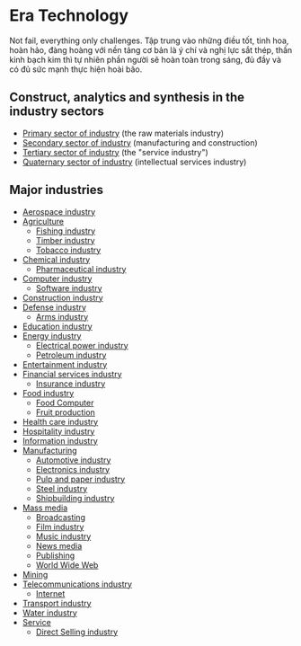 # Era Technology
Not fail, everything only challenges. Tập trung vào những điều tốt, tinh hoa, hoàn hảo, đàng hoàng với nền tảng cơ bản là ý chí và nghị lực sắt thép, thần kinh bạch kim thì tự nhiên phần người sẽ hoàn toàn trong sáng, đủ đầy và có đủ sức mạnh thực hiện hoài bão. 

## Construct, analytics and synthesis in the industry sectors
+ [Primary sector of industry](https://en.wikipedia.org/wiki/Primary_sector_of_the_economy#List_of_countries_by_agricultural_output) (the raw materials industry)
+ [Secondary sector of industry](https://en.wikipedia.org/wiki/Secondary_sector_of_industry) (manufacturing and construction)
+ [Tertiary sector of industry](https://en.wikipedia.org/wiki/Tertiary_sector_of_industry) (the "service industry")
+ [Quaternary sector of industry](https://en.wikipedia.org/wiki/Quaternary_sector_of_industry) (intellectual services industry)
## Major industries
+ [Aerospace industry](https://en.wikipedia.org/wiki/Aerospace_industry)
+ [Agriculture](https://en.wikipedia.org/wiki/Agriculture)
  + [Fishing industry](https://en.wikipedia.org/wiki/Fishing_industry)
  + [Timber industry](https://en.wikipedia.org/wiki/Timber_industry)
  + [Tobacco industry](https://en.wikipedia.org/wiki/Tobacco_industry)
+ [Chemical industry](https://en.wikipedia.org/wiki/Chemical_industry)
  + [Pharmaceutical industry](https://en.wikipedia.org/wiki/Pharmaceutical_industry)
+ [Computer industry](https://en.wikipedia.org/wiki/Computer_industry)
  + [Software industry](https://en.wikipedia.org/wiki/Software_industry)
+ [Construction industry](https://en.wikipedia.org/wiki/Construction_industry)
+ [Defense industry](https://en.wikipedia.org/wiki/Defense_industry)
  + [Arms industry](https://en.wikipedia.org/wiki/Arms_industry)
+ [Education industry](https://en.wikipedia.org/wiki/Education_industry)
+ [Energy industry](https://en.wikipedia.org/wiki/Energy_industry)
  + [Electrical power industry](https://en.wikipedia.org/wiki/Electrical_power_industry)
  + [Petroleum industry](https://en.wikipedia.org/wiki/Petroleum_industry)
+ [Entertainment industry](https://en.wikipedia.org/wiki/Entertainment_industry)
+ [Financial services industry](https://en.wikipedia.org/wiki/Financial_services_industry)
  + [Insurance industry](https://en.wikipedia.org/wiki/Insurance_industry)
+ [Food industry](https://en.wikipedia.org/wiki/Food_industry)
  + [Food Computer]()
  + [Fruit production](https://en.wikipedia.org/wiki/Fruit_production)
+ [Health care industry](https://en.wikipedia.org/wiki/Health_care_industry)
+ [Hospitality industry](https://en.wikipedia.org/wiki/Hospitality_industry)
+ [Information industry](https://en.wikipedia.org/wiki/Information_industry)
+ [Manufacturing](https://en.wikipedia.org/wiki/Manufacturing)
  + [Automotive industry](https://en.wikipedia.org/wiki/Automotive_industry)
  + [Electronics industry](https://en.wikipedia.org/wiki/Electronics_industry)
  + [Pulp and paper industry](https://en.wikipedia.org/wiki/Pulp_and_paper_industry)
  + [Steel industry](https://en.wikipedia.org/wiki/Steel_industry)
  + [Shipbuilding industry](https://en.wikipedia.org/wiki/Shipbuilding_industry)
+ [Mass media](https://en.wikipedia.org/wiki/Mass_media)
  + [Broadcasting](https://en.wikipedia.org/wiki/Broadcasting)
  + [Film industry](https://en.wikipedia.org/wiki/Film_industry)
  + [Music industry](https://en.wikipedia.org/wiki/Music_industry)
  + [News media](https://en.wikipedia.org/wiki/News_media)
  + [Publishing](https://en.wikipedia.org/wiki/Publishing)
  + [World Wide Web](https://en.wikipedia.org/wiki/World_Wide_Web)
+ [Mining](https://en.wikipedia.org/wiki/Mining)
+ [Telecommunications industry](https://en.wikipedia.org/wiki/Telecommunications_industry)
  + [Internet]()
+ [Transport industry](https://en.wikipedia.org/wiki/Transport_industry)
+ [Water industry](https://en.wikipedia.org/wiki/Water_industry)
+ [Service](https://en.wikipedia.org/wiki/Service)
  + [Direct Selling industry](https://en.wikipedia.org/wiki/Direct_selling)



